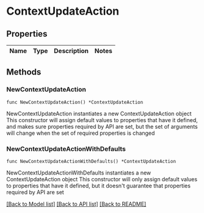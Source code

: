# ContextUpdateAction

## Properties

Name | Type | Description | Notes
------------ | ------------- | ------------- | -------------

## Methods

### NewContextUpdateAction

`func NewContextUpdateAction() *ContextUpdateAction`

NewContextUpdateAction instantiates a new ContextUpdateAction object
This constructor will assign default values to properties that have it defined,
and makes sure properties required by API are set, but the set of arguments
will change when the set of required properties is changed

### NewContextUpdateActionWithDefaults

`func NewContextUpdateActionWithDefaults() *ContextUpdateAction`

NewContextUpdateActionWithDefaults instantiates a new ContextUpdateAction object
This constructor will only assign default values to properties that have it defined,
but it doesn't guarantee that properties required by API are set


[[Back to Model list]](../README.md#documentation-for-models) [[Back to API list]](../README.md#documentation-for-api-endpoints) [[Back to README]](../README.md)


